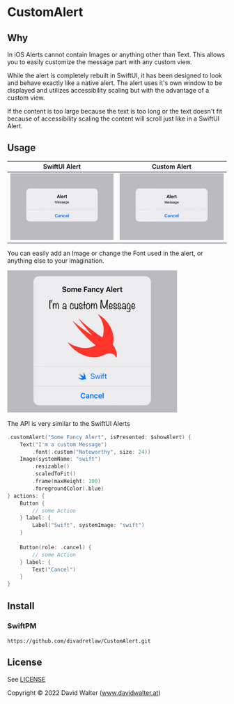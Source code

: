 # CustomAlert

## Why

In iOS Alerts cannot contain Images or anything other than Text. This allows you to easily customize the message part with any custom view.

While the alert is completely rebuilt in SwiftUI, it has been designed to look and behave exactly like a native alert. The alert uses it's own window to be displayed and utilizes accessibility scaling but with the advantage of a custom view.

If the content is too large because the text is too long or the text doesn't fit because of accessibility scaling the content will scroll just like in a SwiftUI Alert.

## Usage

| SwiftUI Alert | Custom Alert |
|:-:|:-:|
| ![Native Alert](Resources/SwiftUI.png) | ![Custom Alert](Resources/Custom.png) |

You can easily add an Image or change the Font used in the alert, or anything else to your imagination.

![Custom Alert](Resources/Fancy.png)

The API is very similar to the SwiftUI Alerts

```swift
.customAlert("Some Fancy Alert", isPresented: $showAlert) {
    Text("I'm a custom Message")
        .font(.custom("Noteworthy", size: 24))
    Image(systemName: "swift")
        .resizable()
        .scaledToFit()
        .frame(maxHeight: 100)
        .foregroundColor(.blue)
} actions: {
    Button {
        // some Action
    } label: {
        Label("Swift", systemImage: "swift")
    }
    
    Button(role: .cancel) {
        // some Action
    } label: {
        Text("Cancel")
    }
}
```

## Install

### SwiftPM

```
https://github.com/divadretlaw/CustomAlert.git
```

## License

See [LICENSE](LICENSE)

Copyright © 2022 David Walter (www.davidwalter.at)

